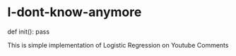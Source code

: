 # I-dont-know-anymore
def init():
  pass
  
This is simple implementation of Logistic Regression on Youtube Comments
